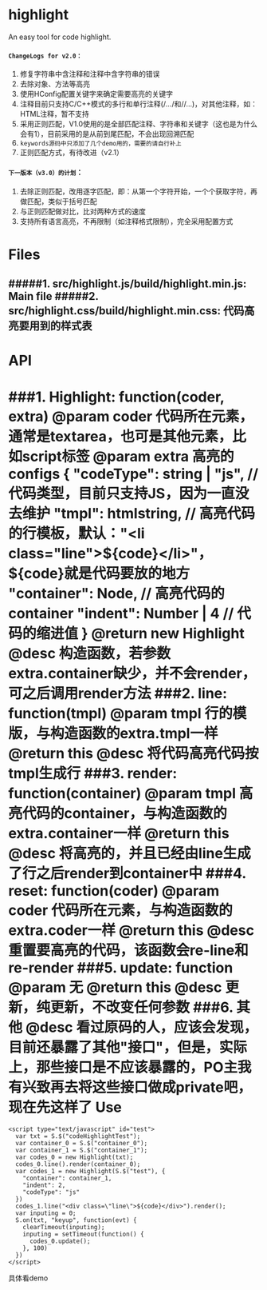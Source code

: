 highlight
=========
An easy tool for code highlight.

#### `ChangeLogs for v2.0：`
1. 修复字符串中含注释和注释中含字符串的错误
2. 去除对象、方法等高亮
3. 使用HConfig配置关键字来确定需要高亮的关键字
4. 注释目前只支持C/C++模式的多行和单行注释(/*...*/和//...)，对其他注释，如：HTML注释，暂不支持
5. 采用正则匹配，V1.0使用的是全部匹配注释、字符串和关键字（这也是为什么会有1），目前采用的是从前到尾匹配，不会出现回溯匹配
6. `keywords源码中只添加了几个demo用的，需要的请自行补上`
7. 正则匹配方式，有待改进（v2.1）
#### `下一版本（v3.0）的计划`：
1. 去除正则匹配，改用逐字匹配，即：从第一个字符开始，一个个获取字符，再做匹配，类似于括号匹配
2. 与正则匹配做对比，比对两种方式的速度
3. 支持所有语言高亮，不再限制（如注释格式限制），完全采用配置方式

Files
==========
#####1. src/highlight.js/build/highlight.min.js: Main file
#####2. src/highlight.css/build/highlight.min.css: 代码高亮要用到的样式表
---

API
==========
###1. Highlight: function(coder, extra)
    @param coder 代码所在元素，通常是textarea，也可是其他元素，比如script标签
    @param extra 高亮的configs
     {
        "codeType": string | "js", // 代码类型，目前只支持JS，因为一直没去维护
        "tmpl": htmlstring, // 高亮代码的行模板，默认："<li class=\"line\">${code}</li>"，${code}就是代码要放的地方
        "container": Node, // 高亮代码的container
        "indent": Number | 4 // 代码的缩进值
     }
    @return new Highlight
    @desc 构造函数，若参数extra.container缺少，并不会render，可之后调用render方法
###2. line: function(tmpl)
    @param tmpl 行的模版，与构造函数的extra.tmpl一样
    @return this
    @desc 将代码高亮代码按tmpl生成行
###3. render: function(container)
    @param tmpl 高亮代码的container，与构造函数的extra.container一样
    @return this
    @desc 将高亮的，并且已经由line生成了行之后render到container中
###4. reset: function(coder)
    @param coder 代码所在元素，与构造函数的extra.coder一样
    @return this
    @desc 重置要高亮的代码，该函数会re-line和re-render
###5. update: function
    @param 无
    @return this
    @desc 更新，纯更新，不改变任何参数
###6. 其他
    @desc 看过原码的人，应该会发现，目前还暴露了其他"接口"，但是，实际上，那些接口是不应该暴露的，PO主我有兴致再去将这些接口做成private吧，现在先这样了
Use
=========
    <script type="text/javascript" id="test">
      var txt = S.$("codeHighlightTest");
      var container_0 = S.$("container_0");
      var container_1 = S.$("container_1");
      var codes_0 = new Highlight(txt);
      codes_0.line().render(container_0);
      var codes_1 = new Highlight(S.$("test"), {
        "container": container_1,
        "indent": 2,
        "codeType": "js"
      })
      codes_1.line("<div class=\"line\">${code}</div>").render();
      var inputing = 0;
      S.on(txt, "keyup", function(evt) {
        clearTimeout(inputing);
        inputing = setTimeout(function() {
          codes_0.update();
        }, 100)
      })
    </script>
具体看demo
